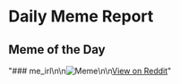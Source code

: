 # Daily Meme Report

## Meme of the Day
"### me_irl\n\n![Meme](https://clubsall.com/posts/meirl-eHhXr.jpg)\n\n[View on Reddit](https://redd.it/1fj78ez)"
